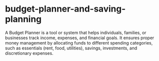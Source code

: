 # budget-planner-and-saving-planning
A Budget Planner is a tool or system that helps individuals, families, or businesses track income, expenses, and financial goals. It ensures proper money management by allocating funds to different spending categories, such as essentials (rent, food, utilities), savings, investments, and discretionary expenses. 

